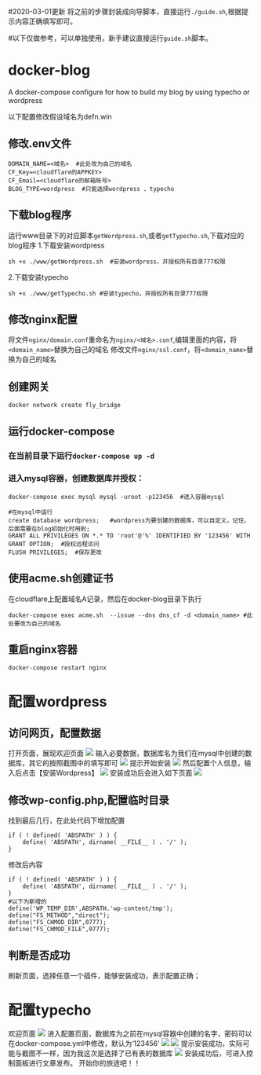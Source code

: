 
#2020-03-01更新
将之前的步骤封装成向导脚本，直接运行```./guide.sh```,根据提示内容正确填写即可。

#以下仅做参考，可以单独使用，新手建议直接运行```guide.sh```脚本。
# docker-blog
A docker-compose configure for how to build my blog by using typecho or wordpress

以下配置修改假设域名为defn.win

## 修改.env文件
```
DOMAIN_NAME=<域名>  #此处改为自己的域名
CF_Key=<cloudflare的APPKEY>
CF_Email=<cloudflare的邮箱账号>
BLOG_TYPE=wordpress  #只能选择wordpress 、typecho
```
## 下载blog程序
运行www目录下的对应脚本```getWordpress.sh```,或者```getTypecho.sh```,下载对应的blog程序
1.下载安装wordpress
```
sh +x ./www/getWordpress.sh  #安装wordpress，并授权所有目录777权限
```
2.下载安装typecho
```
sh +x ./www/getTypecho.sh #安装typecho，并授权所有目录777权限
```
## 修改nginx配置
将文件```nginx/domain.conf```重命名为```nginx/<域名>.conf```,编辑里面的内容，将```<domain_name>```替换为自己的域名
修改文件```nginx/ssl.conf```，将```<domain_name>```替换为自己的域名
## 创建网关
```
docker network create fly_bridge
```
## 运行docker-compose
### 在当前目录下运行```docker-compose up -d```
### 进入mysql容器，创建数据库并授权：
```
docker-compose exec mysql mysql -uroot -p123456  #进入容器mysql

#在mysql中运行
create database wordpress;   #wordpress为要创建的数据库，可以自定义，记住，后面需要在blog初始化时用到;
GRANT ALL PRIVILEGES ON *.* TO 'root'@'%' IDENTIFIED BY '123456' WITH GRANT OPTION;  #授权远程访问
FLUSH PRIVILEGES;  #保存更改
```
## 使用acme.sh创建证书
在cloudflare上配置域名A记录，然后在docker-blog目录下执行
```
docker-compose exec acme.sh  --issue --dns dns_cf -d <domain_name> #此处要改为自己的域名
```
## 重启nginx容器
```
docker-compose restart nginx  
```
# 配置wordpress
## 访问网页，配置数据
打开页面，展现欢迎页面
![](https://raw.githubusercontent.com/flyisnow/hipstr/master/img/WeChatba7ea32426e80186df10473812458a12.png)
输入必要数据，数据库名为我们在mysql中创建的数据库，其它的按照截图中的填写即可
![](https://raw.githubusercontent.com/flyisnow/hipstr/master/img/WeChat81a0d818eebb0af06b07035c9a9f0c76.png)
提示开始安装
![](https://raw.githubusercontent.com/flyisnow/hipstr/master/img/WeChata72f280d2d9bf9f1ce2a76dbdf5a5e6d.png)
然后配置个人信息，输入后点击【安装Wordpress】
![](https://raw.githubusercontent.com/flyisnow/hipstr/master/img/WeChat6808aa1f3b481b75a77443b7446df29e.png)
安装成功后会进入如下页面
![](https://raw.githubusercontent.com/flyisnow/hipstr/master/img/WeChat7409aba354bd777d7d3cd22ceff1ab07.png)
## 修改wp-config.php,配置临时目录
找到最后几行，在此处代码下增加配置
```
if ( ! defined( 'ABSPATH' ) ) {
	define( 'ABSPATH', dirname( __FILE__ ) . '/' );
}
```
修改后内容
```
if ( ! defined( 'ABSPATH' ) ) {
	define( 'ABSPATH', dirname( __FILE__ ) . '/' );
}
#以下为新增的
define('WP_TEMP_DIR',ABSPATH.'wp-content/tmp');
define("FS_METHOD","direct");
define("FS_CHMOD_DIR",0777);
define("FS_CHMOD_FILE",0777);
```
## 判断是否成功
刷新页面，选择任意一个插件，能够安装成功，表示配置正确；

# 配置typecho
欢迎页面
![](https://raw.githubusercontent.com/flyisnow/hipstr/master/img/20200215232547.png)
进入配置页面，数据库为之前在mysql容器中创建的名字，密码可以在docker-compose.yml中修改，默认为‘123456’
![](https://raw.githubusercontent.com/flyisnow/hipstr/master/img/20200215232719.png)
![](https://raw.githubusercontent.com/flyisnow/hipstr/master/img/20200215232757.png)
提示安装成功，实际可能与截图不一样，因为我这次是选择了已有表的数据库
![](https://raw.githubusercontent.com/flyisnow/hipstr/master/img/20200215233018.png)
安装成功后，可进入控制面板进行文章发布。
开始你的旅途吧！！